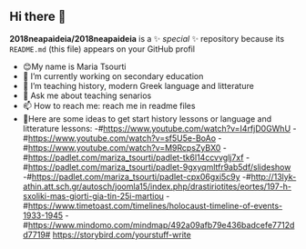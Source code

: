 ## Hi there 👋
**2018neapaideia/2018neapaideia** is a ✨ _special_ ✨ repository because its `README.md` (this file) appears on your GitHub profil
- 😊Μy name is Maria Tsourti
- 🔭 I’m currently working on secondary education
- 🌱 I’m teaching history, modern Greek language and litterature
- 💬 Ask me about teaching senarios
- 📫 How to reach me: reach me in readme files
- 🎇Here are some ideas to get start history lessons or language and litterature lessons: 
-#https://www.youtube.com/watch?v=I4rfjD0GWhU
-#https://www.youtube.com/watch?v=sf5U5e-BoAo
-#https://www.youtube.com/watch?v=M9RcpsZyBX0
-#https://padlet.com/mariza_tsourti/padlet-tk6l14ccvvglj7xf
-#https://padlet.com/mariza_tsourti/padlet-9gxyqmltfr9ab5df/slideshow
-#https://padlet.com/mariza_tsourti/padlet-cpx06gxi5c9y
-#http://13lyk-athin.att.sch.gr/autosch/joomla15/index.php/drastiriotites/eortes/197-h-sxoliki-mas-giorti-gia-tin-25i-martiou
-#https://www.timetoast.com/timelines/holocaust-timeline-of-events-1933-1945
-#https://www.mindomo.com/mindmap/492a09afb79e436badcefe7712dd7719#
https://storybird.com/yourstuff-write
